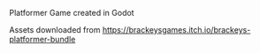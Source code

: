Platformer Game created in Godot

Assets downloaded from https://brackeysgames.itch.io/brackeys-platformer-bundle
